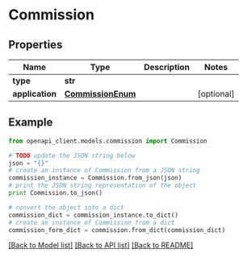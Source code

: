 # Commission


## Properties
Name | Type | Description | Notes
------------ | ------------- | ------------- | -------------
**type** | **str** |  | 
**application** | [**CommissionEnum**](CommissionEnum.md) |  | [optional] 

## Example

```python
from openapi_client.models.commission import Commission

# TODO update the JSON string below
json = "{}"
# create an instance of Commission from a JSON string
commission_instance = Commission.from_json(json)
# print the JSON string representation of the object
print Commission.to_json()

# convert the object into a dict
commission_dict = commission_instance.to_dict()
# create an instance of Commission from a dict
commission_form_dict = commission.from_dict(commission_dict)
```
[[Back to Model list]](../README.md#documentation-for-models) [[Back to API list]](../README.md#documentation-for-api-endpoints) [[Back to README]](../README.md)


